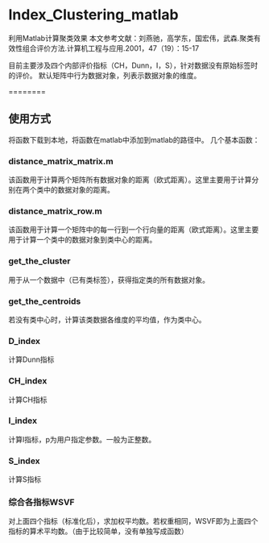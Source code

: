 # Index_Clustering_matlab
利用Matlab计算聚类效果
本文参考文献：刘燕驰，高学东，国宏伟，武森.聚类有效性组合评价方法.计算机工程与应用.2001，47（19）：15-17

目前主要涉及四个内部评价指标（CH，Dunn，I，S），针对数据没有原始标签时的评价。
默认矩阵中行为数据对象，列表示数据对象的维度。

========
## 使用方式
将函数下载到本地，将函数在matlab中添加到matlab的路径中。
几个基本函数：
### distance_matrix_matrix.m
该函数用于计算两个矩阵所有数据对象的距离（欧式距离）。这里主要用于计算分别在两个类中的数据对象的距离。
### distance_matrix_row.m
该函数用于计算一个矩阵中的每一行到一个行向量的距离（欧式距离）。这里主要用于计算一个类中的数据对象到类中心的距离。
### get_the_cluster
用于从一个数据中（已有类标签），获得指定类的所有数据对象。
### get_the_centroids
若没有类中心时，计算该类数据各维度的平均值，作为类中心。
### D_index
计算Dunn指标
### CH_index
计算CH指标
### I_index
计算I指标，p为用户指定参数。一般为正整数。
### S_index
计算S指标
### 综合各指标WSVF
对上面四个指标（标准化后），求加权平均数。若权重相同，WSVF即为上面四个指标的算术平均数。（由于比较简单，没有单独写成函数）
